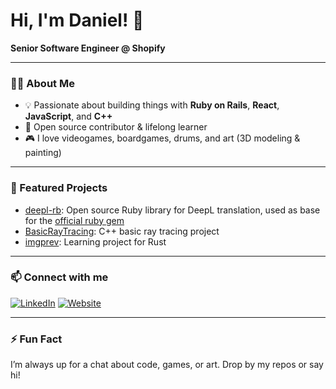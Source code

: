 # Hi, I'm Daniel! 👋

**Senior Software Engineer @ Shopify**

---

### 👨‍💻 About Me

- 💡 Passionate about building things with **Ruby on Rails**, **React**, **JavaScript**, and **C++**
- 🚀 Open source contributor & lifelong learner
- 🎮 I love videogames, boardgames, drums, and art (3D modeling & painting)

---

### 🌟 Featured Projects

- [deepl-rb](https://github.com/wikiti/deepl-rb): Open source Ruby library for DeepL translation, used as base for the [official ruby gem](https://github.com/DeepLcom/deepl-rb)
- [BasicRayTracing](https://github.com/wikiti/BasicRayTracing): C++ basic ray tracing project
- [imgprev](https://github.com/wikiti/imgprev): Learning project for Rust

---

### 📫 Connect with me

[![LinkedIn](https://img.shields.io/badge/LinkedIn-blue?logo=linkedin&logoColor=white)](https://www.linkedin.com/in/danielherzogcruz/)
[![Website](https://img.shields.io/badge/Portfolio-danielherzog.es-orange)](http://danielherzog.es/)

---

### ⚡ Fun Fact

I’m always up for a chat about code, games, or art. Drop by my repos or say hi!
